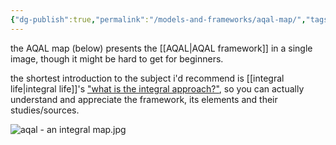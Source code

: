 ```yaml
---
{"dg-publish":true,"permalink":"/models-and-frameworks/aqal-map/","tags":["framework","map"],"created":"2022-04-07T14:08:22.352-03:00","updated":"2024-03-26T17:34:53.714-03:00"}
---
```


the AQAL map (below) presents the [[AQAL\|AQAL framework]] in a single image, though it might be hard to get for beginners.

the shortest introduction to the subject i'd recommend is [[integral life\|integral life]]'s ["what is the integral approach?"](https://integrallife.com/what-is-integral-approach/), so you can actually understand and appreciate the framework, its elements and their studies/sources.

![aqal - an integral map.jpg](/img/user/images/maps/aqal%20-%20an%20integral%20map.jpg)